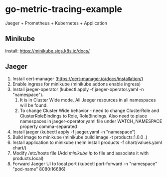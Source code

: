# go-metric-tracing-example
Jaeger + Prometheus + Kubernetes + Application

## Minikube

Install: https://minikube.sigs.k8s.io/docs/

## Jaeger

1. Install cert-manager (https://cert-manager.io/docs/installation/)
2. Enable ingress for minikube (minikube addons enable ingress)
3. Install jaeger-operator (kubectl apply -f jaeger-operator.yaml -n "namespace").
   1. It is in Cluster Wide mode. All Jaeger resources in all namespaces will be found.
   2. To change Cluster Wide behavior - need to change ClusterRole and ClusterRoleBindings to Role, RoleBindings. Also need to place namespaces in jaeger-operator.yaml file under WATCH_NAMESPACE property comma-separated
4. Install jaeger (kubectl apply -f jaeger.yaml -n "namespace")
5. Build image to minikube (minikube build image -t products:1.0.0 .)
6. Install application to minikube (helm install products -f chart/values.yaml chart/)
7. Modify /etc/hosts file (Add _minikube ip_ to file and associate it with products.local)
8. Forward Jaeger UI to local port (kubectl port-forward -n "namespace" "pod-name" 8080:16686)   